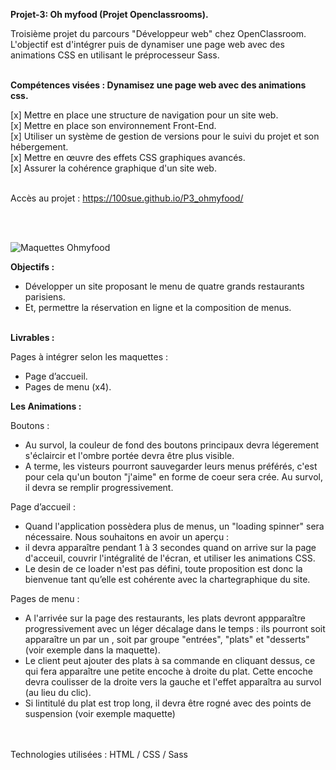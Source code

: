 <strong>Projet-3: Oh myfood (Projet Openclassrooms).</strong>

Troisième projet du parcours "Développeur web" chez OpenClassroom.<br>
L'objectif est d'intégrer puis de dynamiser une page web avec des animations CSS en utilisant le préprocesseur Sass.<br>
<br>

<strong>Compétences visées : Dynamisez une page web avec des animations css.</strong><br>

[x]  Mettre en place une structure de navigation pour un site web.<br>
[x]  Mettre en place son environnement Front-End.<br>
[x]  Utiliser un système de gestion de versions pour le suivi du projet et son hébergement.<br>
[x]  Mettre en œuvre des effets CSS graphiques avancés.<br>
[x]  Assurer la cohérence graphique d'un site web.<br>
<br>

Accès au projet : https://100sue.github.io/P3_ohmyfood/ 

<br>
<br>

![Maquettes Ohmyfood](https://user-images.githubusercontent.com/90606431/136688997-04a2ac10-b014-4fc2-90ea-3ab74d9f5445.jpg)


<strong>Objectifs :<br></strong>
- Développer un site proposant le menu de quatre grands restaurants parisiens.<br>
- Et, permettre la réservation en ligne et la composition de menus.<br>
<br>
<strong>Livrables :<br></strong>

Pages à intégrer selon les maquettes :<br>
- Page d’accueil.<br>
- Pages de menu (x4).<br>



<strong>Les Animations :</strong>

Boutons :
- Au survol, la couleur de fond des boutons principaux devra légerement s'éclaircir et l'ombre portée devra être plus visible.
- A terme, les visteurs pourront sauvegarder leurs menus préférés, c'est pour cela qu'un bouton "j'aime" en forme de coeur sera crée.
Au survol, il devra se remplir progressivement.

Page d’accueil :
- Quand l'application possèdera plus de menus, un "loading spinner" sera nécessaire. Nous souhaitons en avoir un aperçu :
- il devra apparaître pendant 1 à 3 secondes quand on arrive sur la page d'acceuil, couvrir l'intégralité de l'écran, et utiliser les animations CSS.
- Le desin de ce loader n'est pas défini, toute proposition est donc la bienvenue tant qu’elle est cohérente avec la chartegraphique du site.


Pages de menu :
- A l'arrivée sur la page des restaurants, les plats devront appparaître progressivement avec un léger décalage dans le temps : ils
pourront  soit apparaître un par un , soit par groupe "entrées", "plats" et "desserts" (voir exemple dans la maquette).
- Le client peut ajouter des plats à sa commande en cliquant dessus, ce qui fera apparaître une petite encoche à droite du plat.
Cette encoche devra coulisser de la droite vers la gauche et l'effet apparaîtra au survol (au lieu du clic).
- Si lintitulé du plat est trop long, il devra être rogné avec des points de suspension (voir exemple maquette)

<br>
<br>
Technologies utilisées : HTML / CSS / Sass





